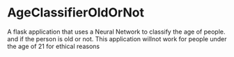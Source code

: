 # AgeClassifierOldOrNot
 A flask application that uses a Neural Network to classify the age of people. and if the person is old or not. This application willnot work for people under the age of 21 for ethical reasons 

